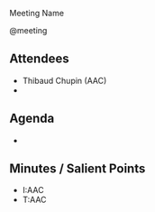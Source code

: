 Meeting Name

@meeting

## Attendees

- Thibaud Chupin (AAC)
-

## Agenda

-

## Minutes / Salient Points

- I:AAC
- T:AAC
